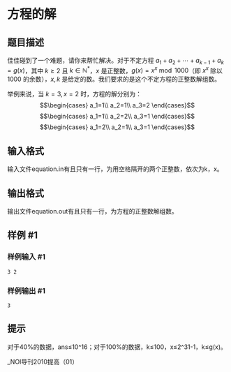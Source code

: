 # 方程的解

## 题目描述

佳佳碰到了一个难题，请你来帮忙解决。对于不定方程 $a_1+a_2+\cdots +a_{k-1}+a_k=g(x)$，其中 $k\ge 2$ 且 $k\in \mathbb{N}^*$，$x$ 是正整数，$g(x)=x^x \bmod 1000$（即 $x^x$ 除以 $1000$ 的余数），$x,k$ 是给定的数。我们要求的是这个不定方程的正整数解组数。

举例来说，当 $k=3,x=2$ 时，方程的解分别为：
$$\begin{cases} a_1=1\\ a_2=1\\ a_3=2 \end{cases}$$
$$\begin{cases} a_1=1\\ a_2=2\\ a_3=1 \end{cases}$$
$$\begin{cases} a_1=2\\ a_2=1\\ a_3=1 \end{cases}$$

## 输入格式

输入文件equation.in有且只有一行，为用空格隔开的两个正整数，依次为k，x。


## 输出格式

输出文件equation.out有且只有一行，为方程的正整数解组数。


## 样例 #1

### 样例输入 #1
```
3 2
```

### 样例输出 #1

```
3
```

## 提示

对于40%的数据，ans≤10^16；对于100%的数据，k≤100，x≤2^31-1，k≤g(x)。

\_NOI导刊2010提高（01）


